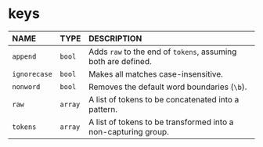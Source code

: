 # keys

| NAME | TYPE | DESCRIPTION |
| :--- | :--- | :--- |
| `append` | `bool` | Adds `raw` to the end of `tokens`, assuming both are defined. |
| `ignorecase` | `bool` | Makes all matches case-insensitive. |
| `nonword` | `bool` | Removes the default word boundaries \(`\b`\). |
| `raw` | `array` | A list of tokens to be concatenated into a pattern. |
| `tokens` | `array` | A list of tokens to be transformed into a non-capturing group. |

